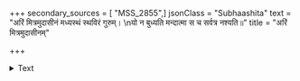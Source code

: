 +++
secondary_sources = [ "MSS_2855",]
jsonClass = "Subhaashita"
text = "अरिं मित्रमुदासीनं मध्यस्थं स्थविरं गुरुम्।  \nयो न बुध्यति मन्दात्मा स च सर्वत्र नश्यति॥"
title = "अरिं मित्रमुदासीनम्"

+++

<details><summary>Text</summary>

अरिं मित्रमुदासीनं मध्यस्थं स्थविरं गुरुम्।  
यो न बुध्यति मन्दात्मा स च सर्वत्र नश्यति॥
</details>
